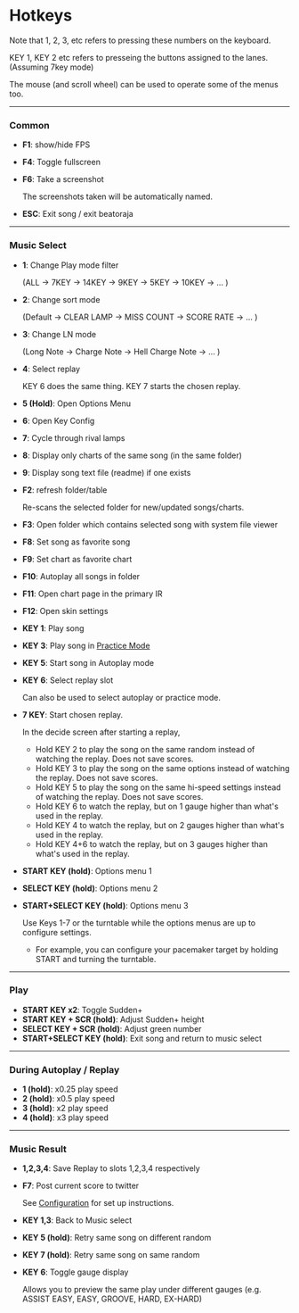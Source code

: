 # Hotkeys

Note that 1, 2, 3, etc refers to pressing these numbers on the keyboard.

KEY 1, KEY 2 etc refers to presseing the buttons assigned to the lanes. (Assuming 7key mode)

The mouse (and scroll wheel) can be used to operate some of the menus too.

----------
### Common
- **F1**: show/hide FPS
- **F4**: Toggle fullscreen
- **F6**: Take a screenshot

    The screenshots taken will be automatically named.

- **ESC**: Exit song / exit beatoraja


----------
### Music Select
- **1**: Change Play mode filter

    (ALL -> 7KEY -> 14KEY -> 9KEY -> 5KEY -> 10KEY -> ... )
- **2**: Change sort mode

    (Default -> CLEAR LAMP -> MISS COUNT -> SCORE RATE -> ... )
- **3**: Change LN mode

    (Long Note -> Charge Note -> Hell Charge Note -> ... )
- **4**: Select replay

    KEY 6 does the same thing. KEY 7 starts the chosen replay.
- **5 (Hold)**: Open Options Menu
- **6**: Open Key Config
- **7**: Cycle through rival lamps
- **8**: Display only charts of the same song (in the same folder)
- **9**: Display song text file (readme) if one exists

- **F2**: refresh folder/table

    Re-scans the selected folder for new/updated songs/charts.
- **F3**: Open folder which contains selected song with system file viewer 
- **F8**: Set song as favorite song
- **F9**: Set chart as favorite chart
- **F10**: Autoplay all songs in folder
- **F11**: Open chart page in the primary IR
- **F12**: Open skin settings

- **KEY 1**: Play song
- **KEY 3**: Play song in [Practice Mode](Practice-Mode)
- **KEY 5**: Start song in Autoplay mode
- **KEY 6**: Select replay slot

    Can also be used to select autoplay or practice mode.
- **7 KEY**: Start chosen replay.

    In the decide screen after starting a replay,
    - Hold KEY 2 to play the song on the same random instead of watching the replay. Does not save scores.
    - Hold KEY 3 to play the song on the same options instead of watching the replay. Does not save scores.
    - Hold KEY 5 to play the song on the same hi-speed settings instead of watching the replay. Does not save scores.
    - Hold KEY 6 to watch the replay, but on 1 gauge higher than what's used in the replay.
    - Hold KEY 4 to watch the replay, but on 2 gauges higher than what's used in the replay.
    - Hold KEY 4+6 to watch the replay, but on 3 gauges higher than what's used in the replay.


- **START KEY (hold)**: Options menu 1
- **SELECT KEY (hold)**: Options menu 2
- **START+SELECT KEY (hold)**: Options menu 3

    Use Keys 1-7 or the turntable while the options menus are up to configure settings.
    - For example, you can configure your pacemaker target by holding START and turning the turntable.

----------
### Play
- **START KEY x2**: Toggle Sudden+
- **START KEY + SCR (hold)**: Adjust Sudden+ height
- **SELECT KEY + SCR (hold)**: Adjust green number
- **START+SELECT KEY (hold)**: Exit song and return to music select


----------
### During Autoplay / Replay
- **1 (hold)**: x0.25 play speed
- **2 (hold)**: x0.5 play speed
- **3 (hold)**: x2 play speed
- **4 (hold)**: x3 play speed


----------
### Music Result
- **1,2,3,4**: Save Replay to slots 1,2,3,4 respectively
- **F7**: Post current score to twitter

    See [Configuration](Configuration#setting-up-twitter-score-posting) for set up instructions.

- **KEY 1,3**: Back to Music select
- **KEY 5 (hold)**: Retry same song on different random
- **KEY 7 (hold)**: Retry same song on same random

- **KEY 6**: Toggle gauge display

    Allows you to preview the same play under different gauges (e.g. ASSIST EASY, EASY, GROOVE, HARD, EX-HARD)